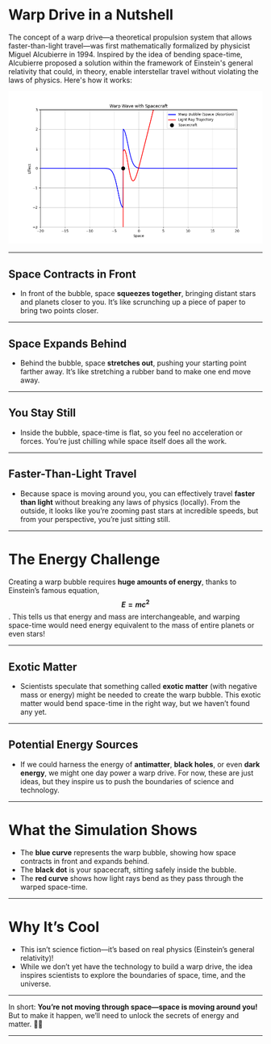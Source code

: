 
# Warp Drive in a Nutshell

The concept of a warp drive—a theoretical propulsion system that allows faster-than-light travel—was first mathematically formalized by physicist Miguel Alcubierre in 1994. Inspired by the idea of bending space-time, Alcubierre proposed a solution within the framework of Einstein's general relativity that could, in theory, enable interstellar travel without violating the laws of physics. Here's how it works:

![Warp](warp.png)

---

## **Space Contracts in Front**

- In front of the bubble, space **squeezes together**, bringing distant stars and planets closer to you. It’s like scrunching up a piece of paper to bring two points closer.

---

## **Space Expands Behind**

- Behind the bubble, space **stretches out**, pushing your starting point farther away. It’s like stretching a rubber band to make one end move away.

---

## **You Stay Still**

- Inside the bubble, space-time is flat, so you feel no acceleration or forces. You’re just chilling while space itself does all the work.

---

## **Faster-Than-Light Travel**

- Because space is moving around you, you can effectively travel **faster than light** without breaking any laws of physics (locally). From the outside, it looks like you’re zooming past stars at incredible speeds, but from your perspective, you’re just sitting still.

---

# **The Energy Challenge**

Creating a warp bubble requires **huge amounts of energy**, thanks to Einstein’s famous equation, **$$E = mc^2$$**. This tells us that energy and mass are interchangeable, and warping space-time would need energy equivalent to the mass of entire planets or even stars!

---

## **Exotic Matter**

- Scientists speculate that something called **exotic matter** (with negative mass or energy) might be needed to create the warp bubble. This exotic matter would bend space-time in the right way, but we haven’t found any yet.

---

## **Potential Energy Sources**

- If we could harness the energy of **antimatter**, **black holes**, or even **dark energy**, we might one day power a warp drive. For now, these are just ideas, but they inspire us to push the boundaries of science and technology.

---

# **What the Simulation Shows**

- The **blue curve** represents the warp bubble, showing how space contracts in front and expands behind.
- The **black dot** is your spacecraft, sitting safely inside the bubble.
- The **red curve** shows how light rays bend as they pass through the warped space-time.

---

# **Why It’s Cool**

- This isn’t science fiction—it’s based on real physics (Einstein’s general relativity)!
- While we don’t yet have the technology to build a warp drive, the idea inspires scientists to explore the boundaries of space, time, and the universe.

---

In short: **You’re not moving through space—space is moving around you!** But to make it happen, we’ll need to unlock the secrets of energy and matter. 🚀✨

---
